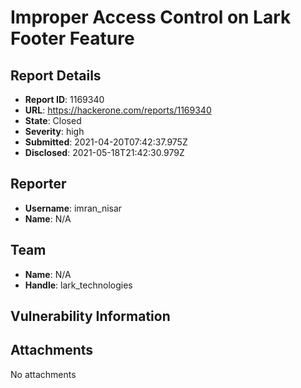 # Improper Access Control on Lark Footer Feature

## Report Details
- **Report ID**: 1169340
- **URL**: https://hackerone.com/reports/1169340
- **State**: Closed
- **Severity**: high
- **Submitted**: 2021-04-20T07:42:37.975Z
- **Disclosed**: 2021-05-18T21:42:30.979Z

## Reporter
- **Username**: imran_nisar
- **Name**: N/A

## Team
- **Name**: N/A
- **Handle**: lark_technologies

## Vulnerability Information


## Attachments
No attachments
